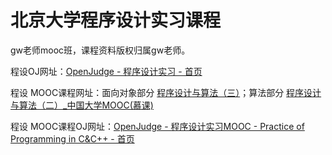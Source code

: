 # 北京大学程序设计实习课程
gw老师mooc班，课程资料版权归属gw老师。

程设OJ网址：[OpenJudge - 程序设计实习 - 首页](http://cxsjsx.openjudge.cn/)

程设 MOOC课程网址：面向对象部分 [程序设计与算法（三）](https://www.icourse163.org/learn/PKU-1002029030?tid=1470088568)；算法部分 [程序设计与算法（二）_中国大学MOOC(慕课)](https://www.icourse163.org/learn/PKU-1001894005?tid=1470103558#/learn/announce)

程设 MOOC课程OJ网址：[OpenJudge - 程序设计实习MOOC - Practice of Programming in C&C++ - 首页](http://cxsjsxmooc.openjudge.cn/)